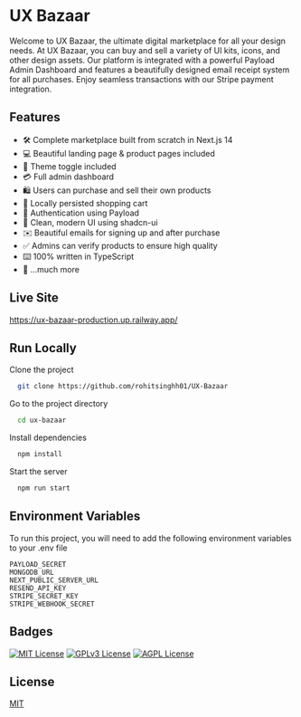 
# UX Bazaar

Welcome to UX Bazaar, the ultimate digital marketplace for all your design needs. At UX Bazaar, you can buy and sell a variety of UI kits, icons, and other design assets. Our platform is integrated with a powerful Payload Admin Dashboard and features a beautifully designed email receipt system for all purchases. Enjoy seamless transactions with our Stripe payment integration.




## Features

- 🛠️ Complete marketplace built from scratch in Next.js 14
- 💻 Beautiful landing page & product pages included
- 🎨 Theme toggle included
- 💳 Full admin dashboard
- 🛍️ Users can purchase and sell their own products
- 🛒 Locally persisted shopping cart
- 🔑 Authentication using Payload
- 🌟 Clean, modern UI using shadcn-ui
- ✉️ Beautiful emails for signing up and after purchase
- ✅ Admins can verify products to ensure high quality
- ⌨️ 100% written in TypeScript
- 🎁 ...much more

## Live Site

https://ux-bazaar-production.up.railway.app/


## Run Locally

Clone the project

```bash
  git clone https://github.com/rohitsinghh01/UX-Bazaar
```

Go to the project directory

```bash
  cd ux-bazaar
```

Install dependencies

```bash
  npm install
```

Start the server

```bash
  npm run start
```


## Environment Variables

To run this project, you will need to add the following environment variables to your .env file   

`PAYLOAD_SECRET`  
`MONGODB_URL`   
`NEXT_PUBLIC_SERVER_URL`   
`RESEND_API_KEY`  
`STRIPE_SECRET_KEY`  
`STRIPE_WEBHOOK_SECRET` 




## Badges

[![MIT License](https://img.shields.io/badge/License-MIT-green.svg)](https://choosealicense.com/licenses/mit/)
[![GPLv3 License](https://img.shields.io/badge/License-GPL%20v3-yellow.svg)](https://opensource.org/licenses/)
[![AGPL License](https://img.shields.io/badge/license-AGPL-blue.svg)](http://www.gnu.org/licenses/agpl-3.0)


## License

[MIT](https://choosealicense.com/licenses/mit/)

